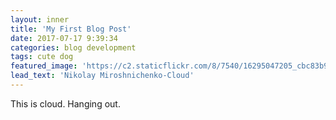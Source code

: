 ```yaml
---
layout: inner
title: 'My First Blog Post'
date: 2017-07-17 9:39:34
categories: blog development
tags: cute dog
featured_image: 'https://c2.staticflickr.com/8/7540/16295047205_cbc83b9385_b_d.jpg'
lead_text: 'Nikolay Miroshnichenko-Cloud'
---
```


This is cloud. Hanging out.
